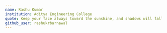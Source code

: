 ```yaml
---
name: Rashu Kumar
institution: Aditya Engineering College
quote: Keep your face always toward the sunshine, and shadows will fall behind you.
github_user: rashukrbarnawal
---
```

